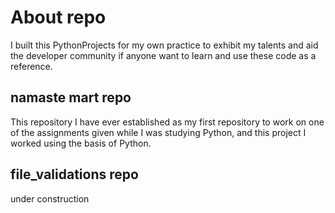 # About repo
I built this PythonProjects for my own practice to exhibit my talents and aid the developer community if anyone want to learn and use these code as a reference.

## namaste mart repo
This repository I have ever established as my first repository to work on one of the assignments given while I was studying Python, and this project I worked using the basis of Python.

## file_validations repo
under construction